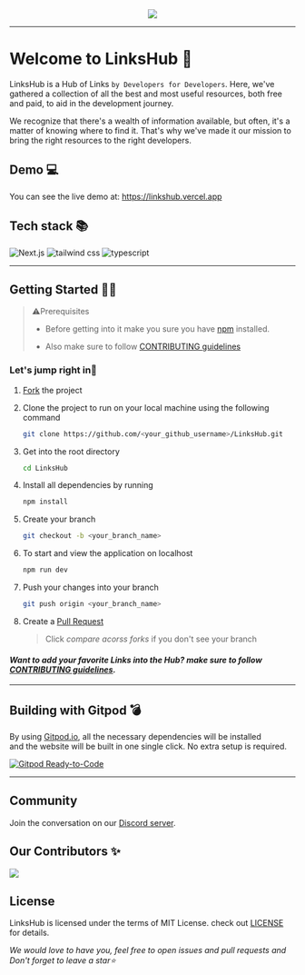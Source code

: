 <div align="center">
<img src="https://user-images.githubusercontent.com/78981177/215495029-ff9d4d24-a626-494a-859d-293cb9925f63.png"/>
</div><hr>

# Welcome to LinksHub 👋

LinksHub is a Hub of Links `by Developers for Developers`. Here, we've gathered a collection of all the best and most useful resources, both free and paid, to aid in the development journey.

We recognize that there's a wealth of information available, but often, it's a matter of knowing where to find it. That's why we've made it our mission to bring the right resources to the right developers.

## Demo 💻

You can see the live demo at: https://linkshub.vercel.app

## Tech stack 📚

![Next.js](https://img.shields.io/badge/Next.js-7c3aed?style=for-the-badge&logo=next.js&logoColor=white)
![tailwind css](https://img.shields.io/badge/tailwind_css-7c3aed?style=for-the-badge&logo=tailwindcss&logoColor=white)
![typescript](https://img.shields.io/badge/typescript-7c3aed?style=for-the-badge&logo=typescript&logoColor=white)

---
## Getting Started 👩‍💻

> ⚠️Prerequisites
> 
> * Before getting into it make you sure you have [npm](https://nodejs.org/download) installed.
> 
> * Also make sure to follow [CONTRIBUTING guidelines](https://github.com/rupali-codes/LinksHub/blob/main/CONTRIBUTING.md)

### Let's jump right in🌟

1. [Fork](https://github.com/rupali-codes/LinksHub/fork) the project
   
2. Clone the project to run on your local machine using the following command
   ```sh
   git clone https://github.com/<your_github_username>/LinksHub.git
   ```

3. Get into the root directory
   ```sh
   cd LinksHub
   ```

4. Install all dependencies by running
   ```sh
   npm install
   ```

5. Create your branch 
   ```sh
   git checkout -b <your_branch_name>
   ```
   
6. To start and view the application on localhost   
   ```sh
   npm run dev
   ``` 

7. Push your changes into your branch
   ```sh
   git push origin <your_branch_name>
   ```

8. Create a [Pull Request](https://github.com/rupali-codes/LinksHub/compare) 
   > Click _compare acorss forks_ if you don't see your branch 

#### _Want to add your favorite Links into the Hub? make sure to follow [CONTRIBUTING guidelines](https://github.com/rupali-codes/LinksHub/blob/main/CONTRIBUTING.md)._

---
## Building with Gitpod 💣

By using [Gitpod.io](https://www.gitpod.io), all the necessary dependencies will be installed\
and the website will be built in one single click. No extra setup is required.

[![Gitpod Ready-to-Code](https://gitpod.io/button/open-in-gitpod.svg)](https://gitpod.io/#https://github.com/rupali-codes/LinksHub)

---

## Community

Join the conversation on our [Discord server](https://discord.gg/NvK67YnJX5).

## Our Contributors ✨

<a href="https://github.com/rupali-codes/LinksHub/graphs/contributors">
  <img src="https://contrib.rocks/image?repo=rupali-codes/LinksHub" />
</a>

## License 

LinksHub is licensed under the terms of MIT License. check out [LICENSE](https://github.com/rupali-codes/LinksHub/blob/main/LICENSE) for details.


_We would love to have you, feel free to open issues and pull requests and Don't forget to leave a star⭐_